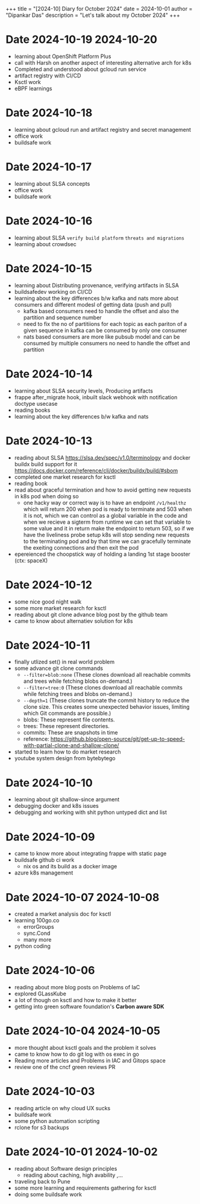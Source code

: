 +++
title = "[2024-10] Diary for October 2024"
date = 2024-10-01
author = "Dipankar Das"
description = "Let's talk about my October 2024"
+++

# Date 2024-10-19 2024-10-20
* learning about OpenShift Platform Plus
* call with Harsh on another aspect of interesting alternative arch for k8s
* Completed and understood about gcloud run service
* artifact registry with CI/CD
* Ksctl work
* eBPF learnings

# Date 2024-10-18
* learning about gcloud run and artifact registry and secret management
* office work
* buildsafe work

# Date 2024-10-17
* learning about SLSA concepts
* office work
* buildsafe work

# Date 2024-10-16
* learning about SLSA `verify build platform` `threats and migrations`
* learning about crowdsec

# Date 2024-10-15
* learning about Distributing provenance, verifying artifacts in SLSA
* buildsafedev working on CI/CD
* learning about the key differences b/w kafka and nats more about consumers and different modesl of getting data (push and pull)
  * kafka based consumers need to handle the offset and also the partition and sequence number
  * need to fix the no of partitiions for each topic as each pariton of a given sequence in kafka can be consumed by only one consumer
  * nats based consumers are more like pubsub model and can be consumed by multiple consumers no need to handle the offset and partition

# Date 2024-10-14
* learning about SLSA security levels, Producing artifacts
* frappe after_migrate hook, inbuilt slack webhook with notification doctype usecase
* reading books
* learning about the key differences b/w kafka and nats

# Date 2024-10-13
* reading about SLSA <https://slsa.dev/spec/v1.0/terminology> and docker buildx build support for it <https://docs.docker.com/reference/cli/docker/buildx/build/#sbom>
* completed one market research for ksctl
* reading book
* read about graceful termination and how to avoid getting new requests in k8s pod when doing so
  * one hacky way or correct way is to have an endpoint `/v1/healthz` which will return 200 when pod is ready to terminate and 503 when it is not, which we can control as a global variable in the code and when we recieve a sigterm from runtime we can set that variable to some value and it in return make the endpoint to return 503, so if we have the liveliness probe setup k8s will stop sending new requests to the terminating pod and by that time we can gracefully terminate the exeiting connections and then exit the pod
* epereienced the choopstick way of holding a landing 1st stage booster (ctx: spaceX)

# Date 2024-10-12
* some nice good night walk 
* some more market research for ksctl
* reading about git clone advance blog post by the github team
* came to know about alternatiev solution for k8s

# Date 2024-10-11
* finally utlized set() in real world problem
* some advance git clone commands
  * `--filter=blob:none` (These clones download all reachable commits and trees while fetching blobs on-demand.)
  * `--filter=tree:0` (These clones download all reachable commits while fetching trees and blobs on-demand.)
  * `--depth=1` (These clones truncate the commit history to reduce the clone size. This creates some unexpected behavior issues, limiting which Git commands are possible.)
  * blobs: These represent file contents.
  * trees: These represent directories.
  * commits: These are snapshots in time
  * reference: <https://github.blog/open-source/git/get-up-to-speed-with-partial-clone-and-shallow-clone/>
* started to learn how to do market research
* youtube system design from bytebytego

# Date 2024-10-10
* learning about git shallow-since argument
* debugging docker and k8s issues
* debugging and working with shit python untyped dict and list

# Date 2024-10-09
* came to know more about integrating frappe with static page
* buildsafe github ci work
  * nix os and its build as a docker image
* azure k8s management

# Date 2024-10-07 2024-10-08
* created a market analysis doc for ksctl
* learning 100go.co
  * errorGroups
  * sync.Cond
  * many more
* python coding

# Date 2024-10-06
* reading about more blog posts on Problems of IaC 
* explored GLassKube
* a lot of though on ksctl and how to make it better
* getting into green software foundation's **Carbon aware SDK**

# Date 2024-10-04 2024-10-05
* more thought about ksctl goals and the problem it solves
* came to know how to do git log with os exec in go
* Reading more articles and Problems in IAC and Gitops space
* review one of the cncf green reviews PR

# Date 2024-10-03
* reading article on why cloud UX sucks
* buildsafe work
* some python automation scripting
* rclone for s3 backups

# Date 2024-10-01 2024-10-02
* reading about Software design principles
  * reading about caching, high avability ,...
* traveling back to Pune
* some more learning and requirements gathering for ksctl
* doing some buildsafe work
